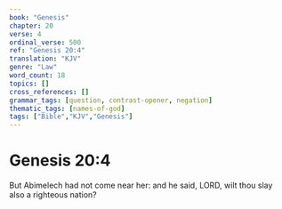 ```yaml
---
book: "Genesis"
chapter: 20
verse: 4
ordinal_verse: 500
ref: "Genesis 20:4"
translation: "KJV"
genre: "Law"
word_count: 18
topics: []
cross_references: []
grammar_tags: [question, contrast-opener, negation]
thematic_tags: [names-of-god]
tags: ["Bible","KJV","Genesis"]
---
```


# Genesis 20:4

But Abimelech had not come near her: and he said, LORD, wilt thou slay also a righteous nation?
